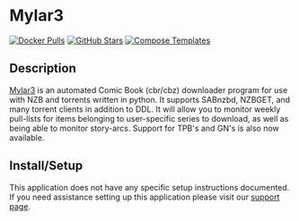 # Mylar3

[![Docker Pulls](https://img.shields.io/docker/pulls/linuxserver/mylar3?style=flat-square&color=607D8B&label=docker%20pulls&logo=docker)](https://hub.docker.com/r/linuxserver/mylar3)
[![GitHub Stars](https://img.shields.io/github/stars/linuxserver/docker-mylar3?style=flat-square&color=607D8B&label=github%20stars&logo=github)](https://github.com/linuxserver/docker-mylar3)
[![Compose Templates](https://img.shields.io/static/v1?style=flat-square&color=607D8B&label=compose&message=templates)](https://github.com/GhostWriters/DockSTARTer/tree/master/compose/.apps/mylar3)

## Description

[Mylar3](https://github.com/mylar3/mylar3) is an automated Comic Book (cbr/cbz) downloader program for use with NZB and torrents written in python. It supports SABnzbd, NZBGET, and many torrent clients in addition to DDL. It will allow you to monitor weekly pull-lists for items belonging to user-specific series to download, as well as being able to monitor story-arcs. Support for TPB's and GN's is also now available.

## Install/Setup

This application does not have any specific setup instructions documented. If you need assistance setting up this application please visit our [support page](https://dockstarter.com/basics/support/).
